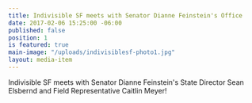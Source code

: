 ```yaml
---
title: Indivisible SF meets with Senator Dianne Feinstein's Office
date: 2017-02-06 15:25:00 -06:00
published: false
position: 1
is featured: true
main-image: "/uploads/indivisiblesf-photo1.jpg"
layout: media-item
---
```


Indivisible SF meets with Senator Dianne Feinstein's State Director Sean Elsbernd and Field Representative Caitlin Meyer!
